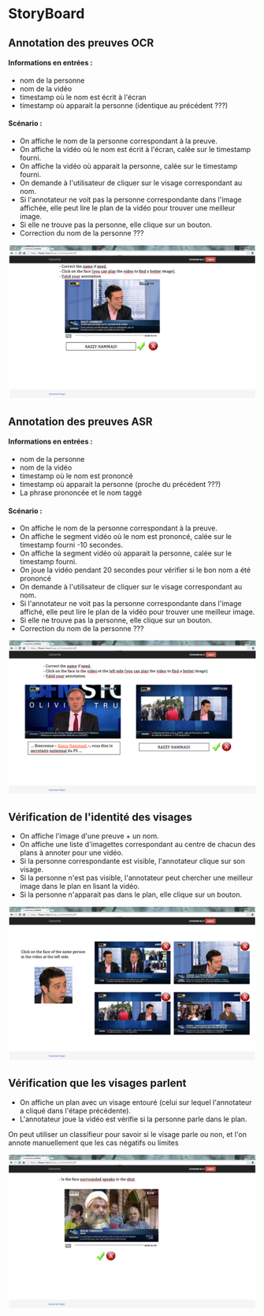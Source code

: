 # StoryBoard

## Annotation des preuves OCR

#### Informations en entrées : 
 - nom de la personne
 - nom de la vidéo 
 - timestamp où le nom est écrit à l'écran
 - timestamp où apparait la personne (identique au précédent ???)
 
#### Scénario :
 - On affiche le nom de la personne correspondant à la preuve.
 - On affiche la vidéo où le nom est écrit à l'écran, calée sur le timestamp fourni.
 - On affiche la vidéo où apparait la personne, calée sur le timestamp fourni.
 - On demande à l'utilisateur de cliquer sur le visage correspondant au nom.
 - Si l'annotateur ne voit pas la personne correspondante dans l'image affichée, elle peut lire le plan de la vidéo pour trouver une meilleur image.
 - Si elle ne trouve pas la personne, elle clique sur un bouton.
 - Correction du nom de la personne ???

![OCR](OCR.png)


## Annotation des preuves ASR

#### Informations en entrées : 
 - nom de la personne
 - nom de la vidéo 
 - timestamp où le nom est prononcé
 - timestamp où apparait la personne (proche du précédent ???)
 - La phrase prononcée et le nom taggé

#### Scénario :
 - On affiche le nom de la personne correspondant à la preuve.
 - On affiche le segment vidéo où le nom est prononcé, calée sur le timestamp fourni -10 secondes.
 - On affiche la segment vidéo où apparait la personne, calée sur le timestamp fourni.
 - On joue la vidéo pendant 20 secondes pour vérifier si le bon nom a été prononcé
 - On demande à l'utilisateur de cliquer sur le visage correspondant au nom.
 - Si l'annotateur ne voit pas la personne correspondante dans l'image affiché, elle peut lire le plan de la vidéo pour trouver une meilleur image.
 - Si elle ne trouve pas la personne, elle clique sur un bouton.
 - Correction du nom de la personne ???
 
 ![ASR](ASR.png)

 
## Vérification de l'identité des visages

- On affiche l'image d'une preuve + un nom.
- On affiche une liste d'imagettes correspondant au centre de chacun des plans à annoter pour une vidéo.
- Si la personne correspondante est visible, l'annotateur clique sur son visage.
- Si la personne n'est pas visible, l'annotateur peut chercher une meilleur image dans le plan en lisant la vidéo.
- Si la personne n'apparait pas dans le plan, elle clique sur un bouton.

 ![Face](Face.png)

## Vérification que les visages parlent

- On affiche un plan avec un visage entouré (celui sur lequel l'annotateur a cliqué dans l'étape précédente).
- L'annotateur joue la vidéo est vérifie si la personne parle dans le plan.

On peut utiliser un classifieur pour savoir si le visage parle ou non, et l'on annote manuellement que les cas négatifs ou limites

 ![Speaking_face](Speaking_face.png)
